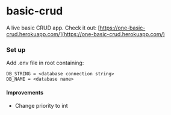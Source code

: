 # basic-crud
A live basic CRUD app.
Check it out: [https://one-basic-crud.herokuapp.com/](https://one-basic-crud.herokuapp.com/)

### Set up
Add .env file in root containing:

    DB_STRING = <database connection string>
    DB_NAME = <database name>

#### Improvements

- Change priority to int